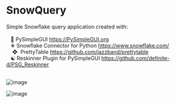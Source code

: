 # SnowQuery
Simple Snowflake query application created with: <br>
<br>
&nbsp;&nbsp;&nbsp;🐍 PySimpleGUI https://PySimpleGUI.org <br>
&nbsp;&nbsp;&nbsp;❄ Snowflake Connector for Python https://www.snowflake.com/ <br>
&nbsp;&nbsp;&nbsp;&nbsp;❖&nbsp;&nbsp;PrettyTable https://github.com/jazzband/prettytable <br>
&nbsp;&nbsp;&nbsp;☯&nbsp;Reskinner Plugin for PySimpleGUI https://github.com/definite-d/PSG_Reskinner <br>
<br>

![image](https://user-images.githubusercontent.com/11447810/201973594-125f05ca-0de0-450a-80b5-e63249d9908a.png)

![image](https://user-images.githubusercontent.com/11447810/201974851-b1e9b500-9f41-416e-a464-90ed17bbf257.png)
